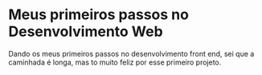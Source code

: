 
# Meus primeiros passos no Desenvolvimento Web

 Dando os meus primeiros passos no desenvolvimento front end, sei que a caminhada é longa, mas to muito feliz por esse primeiro projeto.

